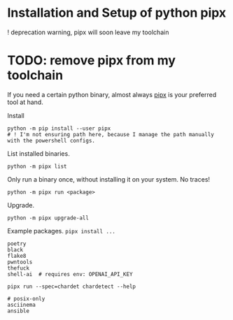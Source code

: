 # Installation and Setup of python pipx

! deprecation warning, pipx will soon leave my toolchain

# TODO: remove pipx from my toolchain

If you need a certain python binary, almost always [pipx](https://github.com/pypa/pipx) is your preferred tool at hand.

Install 

    python -m pip install --user pipx
    # ! I'm not ensuring path here, because I manage the path manually with the powershell configs.

List installed binaries.

    python -m pipx list

Only run a binary once, without installing it on your system. No traces!

    python -m pipx run <package>


Upgrade.

    python -m pipx upgrade-all


Example packages.  `pipx install ...`

    poetry
    black
    flake8
    pwntools
    thefuck
    shell-ai  # requires env: OPENAI_API_KEY

    pipx run --spec=chardet chardetect --help

    # posix-only
    asciinema
    ansible
